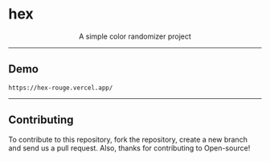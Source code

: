# hex

<p align="center">
A simple color randomizer project
</p>

---
## Demo

`https://hex-rouge.vercel.app/`

---

## Contributing

To contribute to this repository, fork the repository, create a new branch and send us a pull request.
Also, thanks for contributing to Open-source!
